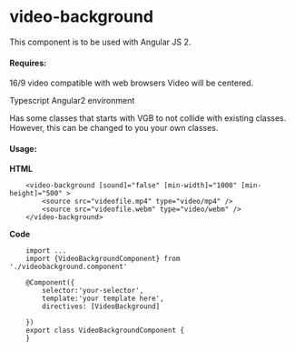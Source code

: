 # video-backgroundThis component is to be used with Angular JS 2.#### Requires:16/9 video compatible with web browsersVideo will be centered.Typescript Angular2 environmentHas some classes that starts with VGB to not collide with existing classes. However, this can be changed to you your own classes.#### Usage:	**HTML**			<video-background [sound]="false" [min-width]="1000" [min-height]="500" >			<source src="videofile.mp4" type="video/mp4" />			<source src="videofile.webm" type="video/webm" />		</vídeo-background>**Code**		import ...		import {VideoBackgroundComponent} from './videobackground.component'		@Component({		    selector:'your-selector',		    template:'your template here',		    directives: [VideoBackground]		})		export class VideoBackgroundComponent {		}	